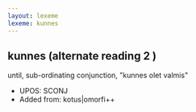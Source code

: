 ```yaml
---
layout: lexeme
lexeme: kunnes
---
```


## kunnes (alternate reading 2 )

until, sub-ordinating conjunction, "kunnes olet valmis"
* UPOS:  SCONJ
* Added from:  kotus|omorfi++

